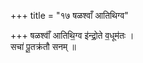 +++
title = "१७ षळश्वाँ आतिथिग्व"

+++
षळश्वाँ॑ आतिथि॒ग्व इ॑न्द्रो॒ते व॒धूम॑तः ।  
सचा॑ पू॒तक्र॑तौ सनम् ॥